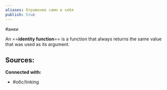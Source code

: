 ```yaml
---
aliases: Отражение само в себя
publish: true
---
```

#анки

 An ==**identity function**== is a function that always returns the same value that was used as its argument.











**Sources:**
- 


**Connected with:**
- #обс/linking 

